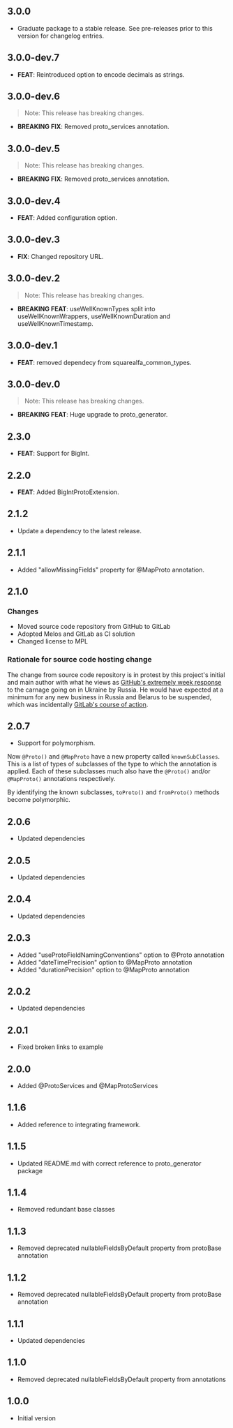 ## 3.0.0

 - Graduate package to a stable release. See pre-releases prior to this version for changelog entries.

## 3.0.0-dev.7

 - **FEAT**: Reintroduced option to encode decimals as strings.

## 3.0.0-dev.6

> Note: This release has breaking changes.

 - **BREAKING** **FIX**: Removed proto_services annotation.

## 3.0.0-dev.5

> Note: This release has breaking changes.

 - **BREAKING** **FIX**: Removed proto_services annotation.

## 3.0.0-dev.4

 - **FEAT**: Added configuration option.

## 3.0.0-dev.3

 - **FIX**: Changed repository URL.

## 3.0.0-dev.2

> Note: This release has breaking changes.

 - **BREAKING** **FEAT**: useWellKnownTypes split into useWellKnownWrappers, useWellKnownDuration and useWellKnownTimestamp.

## 3.0.0-dev.1

 - **FEAT**: removed dependecy from squarealfa_common_types.

## 3.0.0-dev.0

> Note: This release has breaking changes.

 - **BREAKING** **FEAT**: Huge upgrade to proto_generator.

## 2.3.0

 - **FEAT**: Support for BigInt.

## 2.2.0

 - **FEAT**: Added BigIntProtoExtension.

## 2.1.2

 - Update a dependency to the latest release.

## 2.1.1

 - Added "allowMissingFields" property for @MapProto annotation.

## 2.1.0

### Changes
- Moved source code repository from GitHub to GitLab
- Adopted Melos and GitLab as CI solution
- Changed license to MPL

### Rationale for source code hosting change

The change from source code repository is in protest by this project's initial and main author with what he views as [GitHub's extremely week response](https://github.blog/2022-03-02-our-response-to-the-war-in-ukraine/) to the carnage going on in Ukraine by Russia. He would have expected at a minimum for any new business in Russia and Belarus to be suspended, which was incidentally [GitLab's course of action](https://about.gitlab.com/blog/2022/03/11/gitlab-actions-to-date-regarding-russian-invasion-of-ukraine/#suspending-new-business-in-russia-and-belarus).


## 2.0.7

- Support for polymorphism.

Now ```@Proto()``` and ```@MapProto``` have a new property called ```knownSubClasses```. This is a list of types of subclasses of the type to which the annotation
is applied. Each of these subclasses much also have the ```@Proto()``` and/or ```@MapProto()``` annotations respectively.

By identifying the known subclasses, ```toProto()``` and ```fromProto()``` methods become polymorphic.

## 2.0.6

- Updated dependencies

## 2.0.5

- Updated dependencies

## 2.0.4

- Updated dependencies

## 2.0.3

- Added "useProtoFieldNamingConventions" option to @Proto annotation
- Added "dateTimePrecision" option to @MapProto annotation
- Added "durationPrecision" option to @MapProto annotation

## 2.0.2

- Updated dependencies

## 2.0.1

- Fixed broken links to example

## 2.0.0

- Added @ProtoServices and @MapProtoServices

## 1.1.6

- Added reference to integrating framework.

## 1.1.5

- Updated README.md with correct reference to proto_generator package

## 1.1.4

- Removed redundant base classes

## 1.1.3

- Removed deprecated nullableFieldsByDefault property from protoBase annotation

## 1.1.2

- Removed deprecated nullableFieldsByDefault property from protoBase annotation

## 1.1.1

- Updated dependencies

## 1.1.0

- Removed deprecated nullableFieldsByDefault property from annotations

## 1.0.0

- Initial version




